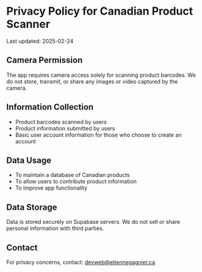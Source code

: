 # Privacy Policy for Canadian Product Scanner

Last updated: 2025-02-24

## Camera Permission
The app requires camera access solely for scanning product barcodes. We do not store, transmit, or share any images or video captured by the camera.

## Information Collection
- Product barcodes scanned by users
- Product information submitted by users
- Basic user account information for those who choose to create an account

## Data Usage
- To maintain a database of Canadian products
- To allow users to contribute product information
- To improve app functionality

## Data Storage
Data is stored securely on Supabase servers. We do not sell or share personal information with third parties.

## Contact
For privacy concerns, contact: devweb@etiennegagnier.ca
